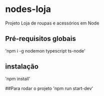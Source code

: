 # nodes-loja
Projeto Loja de roupas e acessórios  em Node

## Pré-requisitos globais
'npm i -g nodemon typescript ts-node'

## instalação
'npm install'

##Para rodar o projeto
'npm run start-dev'